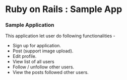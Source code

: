 Ruby on Rails : Sample App
==========================
### Sample Application
This application let user do following functionalities -
* Sign up for application.
* Post (support image upload).
* Edit profile.
* View list of all users
* Follow / unfollow other users.
* View the posts followed other users.
